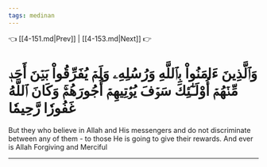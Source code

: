 ```yaml
---
tags: medinan
---
```


👈 [[4-151.md|Prev]] | [[4-153.md|Next]] 👉

# وَٱلَّذِينَ ءَامَنُواْ بِٱللَّهِ وَرُسُلِهِۦ وَلَمۡ يُفَرِّقُواْ بَيۡنَ أَحَدٖ مِّنۡهُمۡ أُوْلَـٰٓئِكَ سَوۡفَ يُؤۡتِيهِمۡ أُجُورَهُمۡۚ وَكَانَ ٱللَّهُ غَفُورٗا رَّحِيمٗا

But they who believe in Allah and His messengers and do not discriminate between any of them - to those He is going to give their rewards. And ever is Allah Forgiving and Merciful

---


